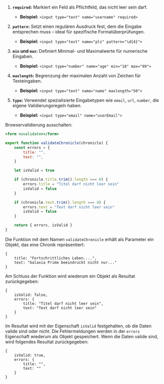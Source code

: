 1. **`required`:** Markiert ein Feld als Pflichtfeld, das nicht leer sein darf.
    
    - **Beispiel:** `<input type="text" name="username" required>`
2. **`pattern`:** Setzt einen regulären Ausdruck fest, dem die Eingabe entsprechen muss – ideal für spezifische Formatüberprüfungen.
    
    - **Beispiel:** `<input type="text" name="plz" pattern="\d{4}">`
3. **`min` und `max`:** Definiert Minimal- und Maximalwerte für numerische Eingaben.
    
    - **Beispiel:** `<input type="number" name="age" min="18" max="99">`
4. **`maxlength`:** Begrenzung der maximalen Anzahl von Zeichen für Texteingaben.
    
    - **Beispiel:** `<input type="text" name="name" maxlength="50">`
5. **`type`:** Verwendet spezialisierte Eingabetypen wie `email`, `url`, `number`, die eigene Validierungsregeln haben.
    
    - **Beispiel:** `<input type="email" name="userEmail">`

Browservalidierung ausschalten: 
```jsx
<form novalidate></form>
```

```jsx
export function validateChronicle(chronicle) {
    const errors = {
        title: "",
        text: "",
    }

    let isValid = true

    if (chronicle.title.trim().length === 0) {
        errors.title = "Titel darf nicht leer sein"
        isValid = false
    }

    if (chronicle.text.trim().length === 0) {
        errors.text = "Text darf nicht leer sein"
        isValid = false
    }

    return { errors, isValid }
}
```
Die Funktion mit dem Namen `validateChronicle` erhält als Parameter ein Objekt, das eine Chronik repräsentiert:

```
{
    title: "Fortschrittliches Leben....",
    text: "Galaxia Prime beeindruckt nicht nur..."
}
```

Am Schluss der Funktion wird wiederum ein Objekt als Resultat zurückgegeben:

```
{
    isValid: false,
    errors: {
        title: "Titel darf nicht leer sein", 
        text: "Text darf nicht leer sein"
    }
}
```

Im Resultat wird mit der Eigenschaft `isValid` festgehalten, ob die Daten valide sind oder nicht. Die Fehlermeldungen werden in der `errors` Eigenschaft wiederum als Objekt gespeichert. Wenn die Daten valide sind, wird folgendes Resultat zurückgegeben:

```
{
    isValid: true,
    errors: {
        title: "", 
        text: ""
    }
}
```
